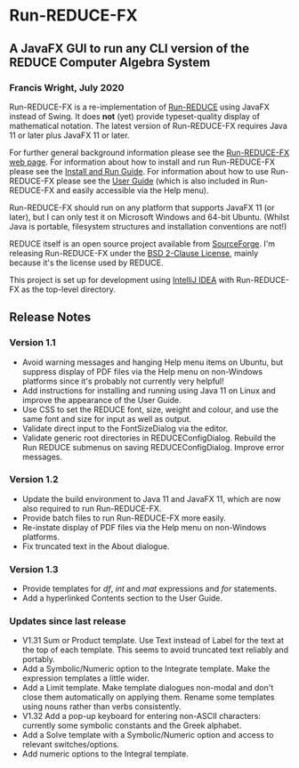 # Run-REDUCE-FX

## A JavaFX GUI to run any CLI version of the REDUCE Computer Algebra System

### Francis Wright, July 2020

Run-REDUCE-FX is a re-implementation of
[Run-REDUCE](https://fjwright.github.io/Run-REDUCE/) using JavaFX
instead of Swing.  It does **not** (yet) provide typeset-quality
display of mathematical notation.  The latest version of Run-REDUCE-FX
requires Java 11 or later plus JavaFX 11 or later.

For further general background information please see the
[Run-REDUCE-FX web page](https://fjwright.github.io/Run-REDUCE-FX/).
For information about how to install and run Run-REDUCE-FX please see
the [Install and Run
Guide](https://fjwright.github.io/Run-REDUCE-FX/InstallAndRun.html).
For information about how to use Run-REDUCE-FX please see the [User
Guide](https://fjwright.github.io/Run-REDUCE-FX/UserGuide.html) (which
is also included in Run-REDUCE-FX and easily accessible via the Help
menu).

Run-REDUCE-FX should run on any platform that supports JavaFX 11 (or
later), but I can only test it on Microsoft Windows and 64-bit Ubuntu.
(Whilst Java is portable, filesystem structures and installation
conventions are not!)

REDUCE itself is an open source project available from
[SourceForge](https://sourceforge.net/projects/reduce-algebra/).  I'm
releasing Run-REDUCE-FX under the [BSD 2-Clause License](LICENSE),
mainly because it's the license used by REDUCE.

This project is set up for development using [IntelliJ
IDEA](https://www.jetbrains.com/idea/) with Run-REDUCE-FX as the
top-level directory.

## Release Notes

### Version 1.1

* Avoid warning messages and hanging Help menu items on Ubuntu, but
  suppress display of PDF files via the Help menu on non-Windows
  platforms since it's probably not currently very helpful!
* Add instructions for installing and running using Java 11 on Linux
  and improve the appearance of the User Guide.
* Use CSS to set the REDUCE font, size, weight and colour, and use the
  same font and size for input as well as output.
* Validate direct input to the FontSizeDialog via the editor.
* Validate generic root directories in REDUCEConfigDialog.  Rebuild
  the Run REDUCE submenus on saving REDUCEConfigDialog.  Improve error
  messages.

### Version 1.2

* Update the build environment to Java 11 and JavaFX 11, which are now
  also required to run Run-REDUCE-FX.
* Provide batch files to run Run-REDUCE-FX more easily.
* Re-instate display of PDF files via the Help menu on non-Windows
  platforms.
* Fix truncated text in the About dialogue.

### Version 1.3

* Provide templates for *df*, *int* and *mat* expressions and *for*
  statements.
* Add a hyperlinked Contents section to the User Guide.

### Updates since last release

* V1.31 Sum or Product template. Use Text instead of Label for the
  text at the top of each template. This seems to avoid truncated text
  reliably and portably.
* Add a Symbolic/Numeric option to the Integrate template. Make the
  expression templates a little wider.
* Add a Limit template. Make template dialogues non-modal and don't
  close them automatically on applying them.  Rename some templates
  using nouns rather than verbs consistently.
* V1.32 Add a pop-up keyboard for entering non-ASCII characters:
  currently some symbolic constants and the Greek alphabet.
* Add a Solve template with a Symbolic/Numeric option and access to relevant switches/options.
* Add numeric options to the Integral template.

